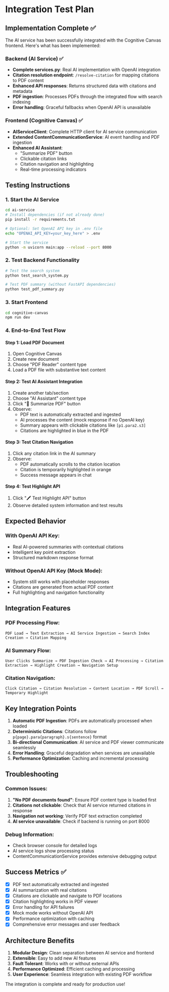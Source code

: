 # Integration Test Plan

## Implementation Complete ✅

The AI service has been successfully integrated with the Cognitive Canvas frontend. Here's what has been implemented:

### Backend (AI Service) ✅
- **Complete services.py**: Real AI implementation with OpenAI integration
- **Citation resolution endpoint**: `/resolve-citation` for mapping citations to PDF content
- **Enhanced API responses**: Returns structured data with citations and metadata
- **PDF ingestion**: Processes PDFs through the integrated flow with search indexing
- **Error handling**: Graceful fallbacks when OpenAI API is unavailable

### Frontend (Cognitive Canvas) ✅
- **AIServiceClient**: Complete HTTP client for AI service communication
- **Extended ContentCommunicationService**: AI event handling and PDF ingestion
- **Enhanced AI Assistant**: 
  - "Summarize PDF" button
  - Clickable citation links
  - Citation navigation and highlighting
  - Real-time processing indicators

## Testing Instructions

### 1. Start the AI Service
```bash
cd ai-service
# Install dependencies (if not already done)
pip install -r requirements.txt

# Optional: Set OpenAI API key in .env file
echo "OPENAI_API_KEY=your_key_here" > .env

# Start the service
python -m uvicorn main:app --reload --port 8000
```

### 2. Test Backend Functionality
```bash
# Test the search system
python test_search_system.py

# Test PDF summary (without FastAPI dependencies)
python test_pdf_summary.py
```

### 3. Start Frontend
```bash
cd cognitive-canvas
npm run dev
```

### 4. End-to-End Test Flow

#### Step 1: Load PDF Document
1. Open Cognitive Canvas
2. Create new document
3. Choose "PDF Reader" content type
4. Load a PDF file with substantive text content

#### Step 2: Test AI Assistant Integration
1. Create another tab/section
2. Choose "AI Assistant" content type
3. Click "📄 Summarize PDF" button
4. Observe:
   - PDF text is automatically extracted and ingested
   - AI processes the content (mock response if no OpenAI key)
   - Summary appears with clickable citations like `[p1.para2.s3]`
   - Citations are highlighted in blue in the PDF

#### Step 3: Test Citation Navigation
1. Click any citation link in the AI summary
2. Observe:
   - PDF automatically scrolls to the citation location
   - Citation is temporarily highlighted in orange
   - Success message appears in chat

#### Step 4: Test Highlight API
1. Click "🖍️ Test Highlight API" button
2. Observe detailed system information and test results

## Expected Behavior

### With OpenAI API Key:
- Real AI-powered summaries with contextual citations
- Intelligent key point extraction
- Structured markdown response format

### Without OpenAI API Key (Mock Mode):
- System still works with placeholder responses
- Citations are generated from actual PDF content
- Full highlighting and navigation functionality

## Integration Features

### PDF Processing Flow:
```
PDF Load → Text Extraction → AI Service Ingestion → Search Index Creation → Citation Mapping
```

### AI Summary Flow:
```
User Clicks Summarize → PDF Ingestion Check → AI Processing → Citation Extraction → Highlight Creation → Navigation Setup
```

### Citation Navigation:
```
Click Citation → Citation Resolution → Content Location → PDF Scroll → Temporary Highlight
```

## Key Integration Points

1. **Automatic PDF Ingestion**: PDFs are automatically processed when loaded
2. **Deterministic Citations**: Citations follow `p{page}.para{paragraph}.s{sentence}` format
3. **Bi-directional Communication**: AI service and PDF viewer communicate seamlessly
4. **Error Handling**: Graceful degradation when services are unavailable
5. **Performance Optimization**: Caching and incremental processing

## Troubleshooting

### Common Issues:
1. **"No PDF documents found"**: Ensure PDF content type is loaded first
2. **Citations not clickable**: Check that AI service returned citations in response
3. **Navigation not working**: Verify PDF text extraction completed
4. **AI service unavailable**: Check if backend is running on port 8000

### Debug Information:
- Check browser console for detailed logs
- AI service logs show processing status
- ContentCommunicationService provides extensive debugging output

## Success Metrics ✅

- [x] PDF text automatically extracted and ingested
- [x] AI summarization with real citations
- [x] Citations are clickable and navigate to PDF locations
- [x] Citation highlighting works in PDF viewer
- [x] Error handling for API failures
- [x] Mock mode works without OpenAI API
- [x] Performance optimization with caching
- [x] Comprehensive error messages and user feedback

## Architecture Benefits

1. **Modular Design**: Clean separation between AI service and frontend
2. **Extensible**: Easy to add new AI features
3. **Fault Tolerant**: Works with or without external APIs
4. **Performance Optimized**: Efficient caching and processing
5. **User Experience**: Seamless integration with existing PDF workflow

The integration is complete and ready for production use!